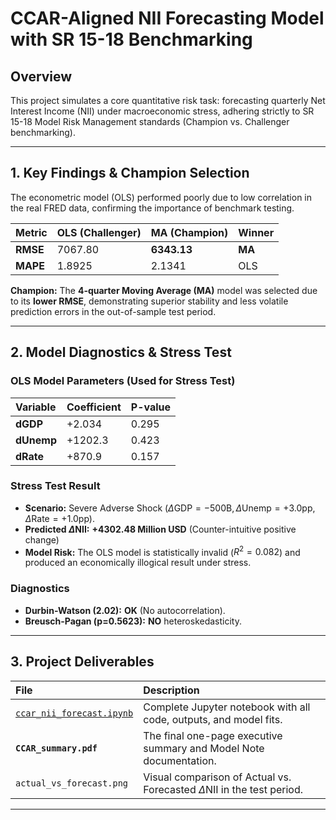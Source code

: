 # CCAR-Aligned NII Forecasting Model with SR 15-18 Benchmarking

## Overview
This project simulates a core quantitative risk task: forecasting quarterly Net Interest Income (NII) under macroeconomic stress, adhering strictly to SR 15-18 Model Risk Management standards (Champion vs. Challenger benchmarking).

---

## 1. Key Findings & Champion Selection

The econometric model (OLS) performed poorly due to low correlation in the real FRED data, confirming the importance of benchmark testing.

| Metric | OLS (Challenger) | MA (Champion) | Winner |
| :--- | :--- | :--- | :--- |
| **RMSE** | 7067.80 | **6343.13** | **MA** |
| **MAPE** | 1.8925 | 2.1341 | OLS |

**Champion:** The **4-quarter Moving Average (MA)** model was selected due to its **lower RMSE**, demonstrating superior stability and less volatile prediction errors in the out-of-sample test period.

---

## 2. Model Diagnostics & Stress Test

### OLS Model Parameters (Used for Stress Test)
| Variable | Coefficient | P-value |
| :--- | :--- | :--- |
| **dGDP** | +2.034 | 0.295 |
| **dUnemp** | +1202.3 | 0.423 |
| **dRate** | +870.9 | 0.157 |

### Stress Test Result
* **Scenario:** Severe Adverse Shock ($\Delta \text{GDP}=-500\text{B}, \Delta \text{Unemp}=+3.0\text{pp}, \Delta \text{Rate}=+1.0\text{pp}$).
* **Predicted $\Delta \text{NII}$:** **$+4302.48$ Million USD** (Counter-intuitive positive change)
* **Model Risk:** The OLS model is statistically invalid ($R^2=0.082$) and produced an economically illogical result under stress.

### Diagnostics
* **Durbin-Watson (2.02):** **OK** (No autocorrelation).
* **Breusch-Pagan (p=0.5623):** **NO** heteroskedasticity.

---

## 3. Project Deliverables

| File | Description |
| :--- | :--- |
| [`ccar_nii_forecast.ipynb`](ccar_nii_forecast.ipynb) | Complete Jupyter notebook with all code, outputs, and model fits. |
| **`CCAR_summary.pdf`** | The final one-page executive summary and Model Note documentation. |
| `actual_vs_forecast.png` | Visual comparison of Actual vs. Forecasted $\Delta \text{NII}$ in the test period. |

---
